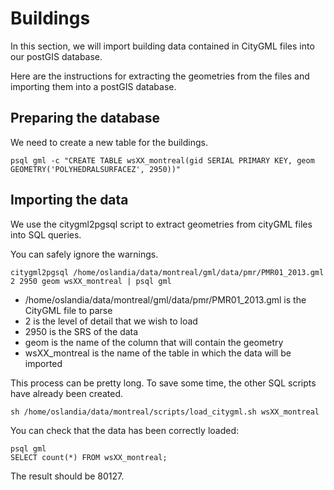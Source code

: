 # Buildings

In this section, we will import building data contained in CityGML files into our postGIS database.

Here are the instructions for extracting the geometries from the files and importing them into a postGIS database.

## Preparing the database

We need to create a new table for the buildings.

`psql gml -c "CREATE TABLE wsXX_montreal(gid SERIAL PRIMARY KEY, geom GEOMETRY('POLYHEDRALSURFACEZ', 2950))"`

## Importing the data

We use the citygml2pgsql script to extract geometries from cityGML files into SQL queries.

You can safely ignore the warnings.

`citygml2pgsql /home/oslandia/data/montreal/gml/data/pmr/PMR01_2013.gml 2 2950 geom wsXX_montreal | psql gml`

* /home/oslandia/data/montreal/gml/data/pmr/PMR01_2013.gml is the CityGML file to parse
* 2 is the level of detail that we wish to load
* 2950 is the SRS of the data
* geom is the name of the column that will contain the geometry
* wsXX_montreal is the name of the table in which the data will be imported

This process can be pretty long. To save some time, the other SQL scripts have already been created.

`sh /home/oslandia/data/montreal/scripts/load_citygml.sh wsXX_montreal`

You can check that the data has been correctly loaded:

```
psql gml
SELECT count(*) FROM wsXX_montreal;
```

The result should be 80127.
